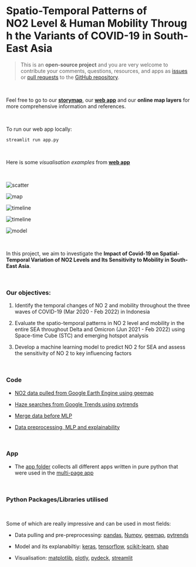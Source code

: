 # Spatio-Temporal Patterns of NO2 Level & Human Mobility Through the Variants of COVID-19 in South-East Asia

> This is an **open-source project** and you are very welcome to contribute your comments, questions, resources, and apps as [issues](https://github.com/liyangyang515/Spatio-Temporal-Patterns-of-NO2-and-Mobility-Through-the-Variants-of-COVID-19-in-SEA/issues) or 
> [pull requests](https://github.com/liyangyang515/Spatio-Temporal-Patterns-of-NO2-and-Mobility-Through-the-Variants-of-COVID-19-in-SEA/pulls) to the [GitHub repository](https://github.com/liyangyang515/Spatio-Temporal-Patterns-of-NO2-and-Mobility-Through-the-Variants-of-COVID-19-in-SEA).
        
<br>

Feel free to go to our **[storymap](https://storymaps.arcgis.com/stories/28655bd2a29e4d2481feeccd47bc6575)**, our **[web app](https://share.streamlit.io/liyangyang515/spatio-temporal-patterns-of-no2-and-mobility-through-the-variants-of-covid-19-in-sea/main/app.py)** and our **online map layers** for more comprehensive information and references.

<br>

To run our web app locally:
```
streamlit run app.py
```
<br>

Here is some _visualisation examples_ from **[web app](https://share.streamlit.io/liyangyang515/spatio-temporal-patterns-of-no2-and-mobility-through-the-variants-of-covid-19-in-sea/main/app.py)**

<br>

![scatter](https://raw.githubusercontent.com/liyangyang515/Spatio-Temporal-Patterns-of-NO2-and-Mobility-Through-the-Variants-of-COVID-19-in-SEA/main/graph/demo_scatter.gif)

![map](https://raw.githubusercontent.com/liyangyang515/Spatio-Temporal-Patterns-of-NO2-and-Mobility-Through-the-Variants-of-COVID-19-in-SEA/main/graph/demo_map.gif)

![timeline](https://raw.githubusercontent.com/liyangyang515/Spatio-Temporal-Patterns-of-NO2-and-Mobility-Through-the-Variants-of-COVID-19-in-SEA/main/graph/demo_map3d.gif)

![timeline](https://raw.githubusercontent.com/liyangyang515/Spatio-Temporal-Patterns-of-NO2-and-Mobility-Through-the-Variants-of-COVID-19-in-SEA/main/graph/demo_timeline.gif)

![model](https://raw.githubusercontent.com/liyangyang515/Spatio-Temporal-Patterns-of-NO2-and-Mobility-Through-the-Variants-of-COVID-19-in-SEA/main/graph/demo_model.gif)

<br>

In this project, we aim to investigate the **Impact of Covid-19 on Spatial-Temporal Variation of NO2 Levels and Its Sensitivity to Mobility in South-East Asia**.

<br>

### **Our objectives:**
1. Identify the temporal changes of NO 2  and mobility throughout the three waves of COVID-19 (Mar 2020 - Feb 2022) in Indonesia

2. Evaluate the spatio-temporal patterns in NO 2  level and mobility in the entire SEA throughout Delta and Omicron (Jun 2021 - Feb 2022) using Space-time Cube (STC) and emerging hotspot analysis ​

3. Develop a machine learning model to predict NO 2  for SEA and assess the sensitivity of NO 2  to key influencing factors

<br>

### **Code**
* [NO2 data pulled from Google Earth Engine using geemap](https://github.com/liyangyang515/NO2-in-South-East-Asia-_GE5219/blob/main/code/NO2_From_GEE_SEA.ipynb)  

* [Haze searches from Google Trends using pytrends](https://github.com/liyangyang515/Spatio-Temporal-Patterns-of-NO2-and-Mobility-Through-the-Variants-of-COVID-19-in-SEA/blob/main/code/haze.ipynb)

* [Merge data before MLP](https://github.com/liyangyang515/Spatio-Temporal-Patterns-of-NO2-and-Mobility-Through-the-Variants-of-COVID-19-in-SEA/blob/main/code/5219_data%20preprocessing_MLP.ipynb)

* [Data preprocessing, MLP and explainability](https://github.com/liyangyang515/Spatio-Temporal-Patterns-of-NO2-and-Mobility-Through-the-Variants-of-COVID-19-in-SEA/blob/main/code/5219_MLP_Explainability.ipynb)


<br>

### **App**
* The [app folder](https://github.com/liyangyang515/Spatio-Temporal-Patterns-of-NO2-and-Mobility-Through-the-Variants-of-COVID-19-in-SEA/tree/main/apps) collects all different apps written in pure python that were used in the [multi-page app](https://github.com/liyangyang515/Spatio-Temporal-Patterns-of-NO2-and-Mobility-Through-the-Variants-of-COVID-19-in-SEA/blob/main/app.py)

<br>

### **Python Packages/Libraries utilised**
<br>

Some of which are really impressive and can be used in most fields:
* Data pulling and pre-preprocessing: [pandas](https://pandas.pydata.org/docs/index.html), [Numpy](https://numpy.org/doc/stable/), [geemap](https://geemap.org/), [pytrends](https://pypi.org/project/pytrends/)

* Model and its explanabiltiy: [keras](https://keras.io/), [tensorflow](https://www.tensorflow.org/), [scikit-learn](https://scikit-learn.org/stable/), [shap](https://shap.readthedocs.io/en/latest/index.html)

* Visualisation: [matplotlib](https://matplotlib.org/), [plotly](https://plotly.com/), [pydeck](https://deckgl.readthedocs.io/en/latest/), [streamlit](https://streamlit.io/)
